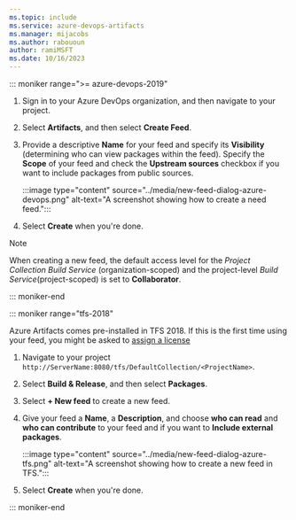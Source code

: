 ```yaml
---
ms.topic: include
ms.service: azure-devops-artifacts
ms.manager: mijacobs
ms.author: rabououn
author: ramiMSFT
ms.date: 10/16/2023
---
```


::: moniker range=">= azure-devops-2019"

1. Sign in to your Azure DevOps organization, and then navigate to your project.

1. Select **Artifacts**, and then select **Create Feed**.

1. Provide a descriptive **Name** for your feed and specify its **Visibility** (determining who can view packages within the feed). Specify the **Scope** of your feed and check the **Upstream sources** checkbox if you want to include packages from public sources.

    :::image type="content" source="../media/new-feed-dialog-azure-devops.png" alt-text="A screenshot showing how to create a need feed.":::

1. Select **Create** when you're done.

> [!NOTE]
> When creating a new feed, the default access level for the *Project Collection Build Service* (organization-scoped) and the project-level *Build Service*(project-scoped) is set to **Collaborator**.

::: moniker-end

::: moniker range="tfs-2018"

Azure Artifacts comes pre-installed in TFS 2018. If this is the first time using your feed, you might be asked to [assign a license](../start-using-azure-artifacts.md?preserve-view=true&view=tfs-2018#assign-licenses-in-tfs)

1. Navigate to your project `http://ServerName:8080/tfs/DefaultCollection/<ProjectName>`.

1. Select **Build & Release**, and then select **Packages**.

1. Select **+ New feed** to create a new feed.

1. Give your feed a **Name**, a **Description**, and choose **who can read** and **who can contribute** to your feed and if you want to **Include external packages**.

    :::image type="content" source="../media/new-feed-dialog-azure-tfs.png" alt-text="A screenshot showing how to create a new feed in TFS.":::

1. Select **Create** when you're done.

::: moniker-end
